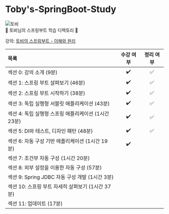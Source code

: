 # Toby's-SpringBoot-Study
![토비](https://user-images.githubusercontent.com/83942393/217674094-c6f5fea8-4806-4329-a4df-b2d51ce2c282.jpg)</br>
🌿 토비님의 스프링부트 학습 디렉토리 🌿  

강의: [토비의 스프링부트 - 이해와 원리](https://www.inflearn.com/course/%ED%86%A0%EB%B9%84-%EC%8A%A4%ED%94%84%EB%A7%81%EB%B6%80%ED%8A%B8-%EC%9D%B4%ED%95%B4%EC%99%80%EC%9B%90%EB%A6%AC#curriculum)

| 목록 | 수강 여부 | 정리 여부 |
|:-----|:-----:|:-----:|
| 섹션 0: 강의 소개 (9분) | ✔️ | ✅ |
| 섹션 1: 스프링 부트 살펴보기 (46분) | ✔️ | ✅  |
| 섹션 2: 스프링 부트 시작하기 (38분) | ✔️ | ✅ |
| 섹션 3: 독립 실행형 서블릿 애플리케이션 (43분) | ✔️ | ✅ |
| 섹션 4: 독립 실행형 스프링 애플리케이션 (1시간 23분) | ✔️ | ✅ |
| 섹션 5: DI와 테스트, 디자인 패턴 (48분) | ✔️ | ✅ |
| 섹션 6: 자동 구성 기반 애플리케이션 (1시간 19분) | ✔️ |  |
| 섹션 7: 조건부 자동 구성 (1시간 20분) |  |  |
| 섹션 8: 외부 설정을 이용한 자동 구성 (57분) |  |  |
| 섹션 9: Spring JDBC 자동 구성 개발 (1시간 3분) |  |  |
| 섹션 10: 스프링 부트 자세히 살펴보기 (1시간 37분) |  |  |
| 섹션 11: 업데이트 (17분) |  |  | 
